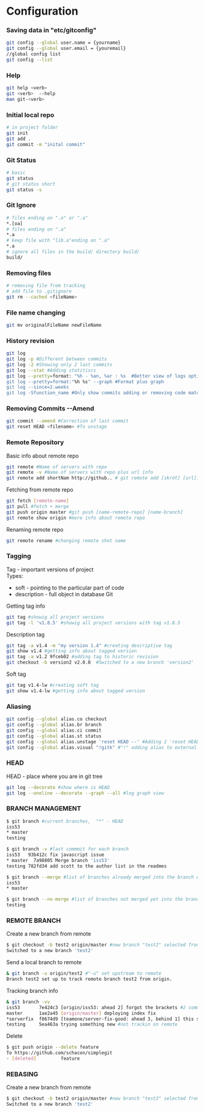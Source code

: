 # Configuration #
### Saving data in "etc/gitconfig" ###
```bash
git config --global user.name = {yourname}
git config --global user.email = {youremail}
//global config list 
git config --list
```
### Help ###
```bash
git help <verb>
git <verb>  --help
man git-<verb>
```

### Initial local repo ###
```bash
# in project folder
git init
git add .
git commit -m "inital commit"
```
### Git Status  ###
```bash
# basic
git status
# git status short
git status -s 
```

### Git Ignore   ###
```bash
# files ending on ".o" or ".a"
*.[oa]
# files ending on ".a"
*.a
# keep file with "lib.a"ending on ".a"
*.a
# ignore all files in the build/ directory build/
build/
```

### Removing files ###
```bash
# removing file from tracking
# add file to .gitignore
git rm --cached <fileName>
```

### File name changing ###
```bash
git mv originalFileName newFileName
```

### History revision ###
```bash
git log
git log -p #Different between commits
git log -2 #Showing only 2 last commits
git log --stat #Adding statitiscs
git log --pretty=format: "%h - %an, %ar : %s  #Better view of logs options: oneline,short, full, fuller, format
git log --pretty=format:"%h %s" --graph #Format plus graph
git log --since=2.weeks
git log -Sfunction_name #Only show commits adding or removing code matching the string
```

### Removing Commits --Amend ###
```bash
git commit --amend #Correction of last commit 
git reset HEAD <filename> #To unstage  
```

### Remote Repository ###
Basic info about remote repo
```bash
git remote #Name of servers with repo
git remote -v #Name of servers with repo plus url info
git remote add shortNam http://github.. # git remote add [skrót] [url]:
```
Fetching from remote repo
```bash
git fetch [remote-name]
git pull #fetch + merge
git push origin master #git push [name-remote-repo] [name-branch]
git remote show origin #more info about remote repo
```
Renaming remote repo
```bash
git remote rename #changing remote shot name
```
### Tagging ###
Tag - important versions of project\
Types: 
* soft - pointing to the particular part of code
* description - full object in database Git

Getting tag info
```bash
git tag #showig all project versions
git tag -l 'v1.8.5' #showig all project versions with tag v1.8.5
```
Description tag
```bash
git tag -a v1.4 -m "my version 1.4" #creating descriptive tag 
git show v1.4 #getting info about tagged version
git tag -a v1.2 9fceb02 #adding tag to historic revision
git checkout -b version2 v2.0.0  #Switched to a new branch 'version2' 
```
Soft tag
```bash
git tag v1.4-lw #creating soft tag 
git show v1.4-lw #getting info about tagged version
```
### Aliasing ###
```bash
git config --global alias.co checkout
git config --global alias.br branch
git config --global alias.ci commit
git config --global alias.st status
git config --global alias.unstage 'reset HEAD --' #Adding 2 'reset HEAD --' to command unstage
git config --global alias.visual "!gitk" #"!" adding alias to external program
```

### HEAD ###
HEAD - place where you are in git tree
```bash
git log --decorate #show where is HEAD
git log --oneline --decorate --graph --all #log graph view
```

### BRANCH MANAGEMENT ###
```bash
$ git branch #current branches,  "*" - HEAD
iss53
* master
testing
```
```bash
$ git branch -v #last commmit for each branch
iss53   93b412c fix javascript issue 
* master  7a98805 Merge branch 'iss53'
testing 782fd34 add scott to the author list in the readmes
```
```bash
$ git branch --merge #list of branches already merged into the branch where you are on / list branches to delete
iss53
* master
```
```bash
$ git branch --no-merge #list of branches not merged yet into the branch where you are on /git branch -d testing -> fail
testing
```
### REMOTE BRANCH ###
Create a new branch from remote
```bash
$ git checkout -b test2 origin/master #new branch "test2" selected from "origin/master"
Switched to a new branch 'test2'  
 ```
Send a local branch to remote
```bash
& git branch -u origin/test2 #"-u" set upstream to remote
Branch test2 set up to track remote branch test2 from origin.
 ```
Tracking branch info
```bash
& git branch -vv
iss53       7e424c3 [origin/iss53: ahead 2] forgot the brackets #2 commits not pushed  
master      1ae2a45 [origin/master] deploying index fix
*serverfix  f8674d9 [teamone/server-fix-good: ahead 3, behind 1] this should do it   
testing     5ea463a trying something new #not trackin on remote
 ```
Delete 
```bash
$ git push origin --delete feature
To https://github.com/schacon/simplegit  
- [deleted]         feature
```
### REBASING ###
Create a new branch from remote
```bash
$ git checkout -b test2 origin/master #new branch "test2" selected from "origin/master"
Switched to a new branch 'test2'  
 ```
